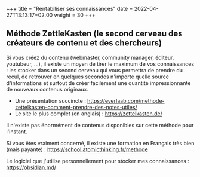 +++
title = "Rentabiliser ses connaissances"
date =  2022-04-27T13:13:17+02:00
weight = 30
+++

## Méthode ZettleKasten (le second cerveau des créateurs de contenu et des chercheurs)

Si vous créez du contenu (webmaster, community manager, éditeur, youtubeur, ...), il existe un moyen de tirer le maximum de vos connaissances : les stocker dans un second cerveau qui vous permettra de prendre du recul, de retrouver en quelques secondes n'importe quelle source d'informations et surtout de créer facilement une quantité impressionnante de nouveaux contenus originaux.

- Une présentation succincte : https://everlaab.com/methode-zettelkasten-comment-prendre-des-notes-utiles/
- Le site le plus complet (en anglais) : https://zettelkasten.de/

Il n'existe pas énormément de contenus disponibles sur cette méthode pour l'instant.

Si vous êtes vraiment concerné, il existe une formation en Français très bien (mais payante) : https://school.atomicthinking.fr/methode

Le logiciel que j'utilise personnellement pour stocker mes connaissances : https://obsidian.md/